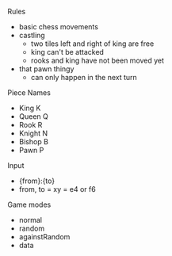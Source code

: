 Rules
- basic chess movements
- castling
    - two tiles left and right of king are free
    - king can't be attacked
    - rooks and king have not been moved yet
- that pawn thingy
    - can only happen in the next turn

Piece Names
 - King K
 - Queen Q
 - Rook R
 - Knight N
 - Bishop B
 - Pawn P

Input
 - {from}:{to}
 - from, to = xy = e4 or f6

Game modes
 - normal
 - random
 - againstRandom
 - data
